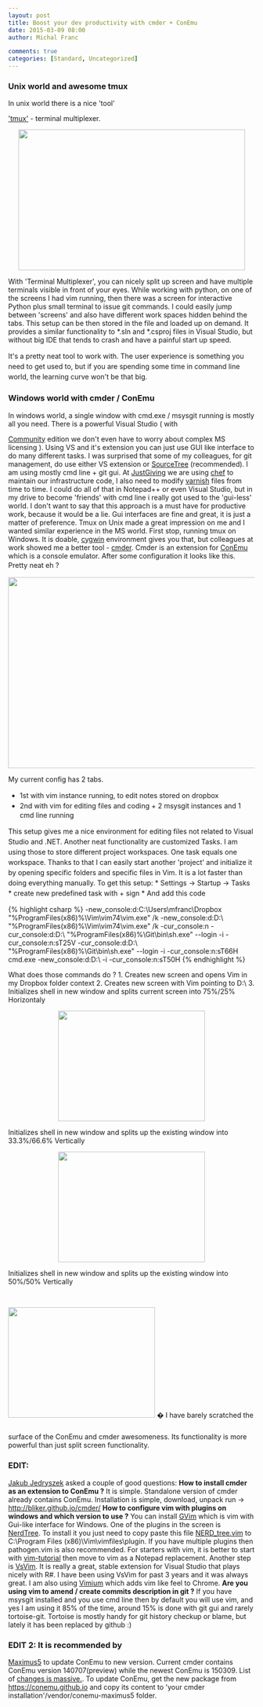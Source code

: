 ```yaml
---
layout: post
title: Boost your dev productivity with cmder + ConEmu
date: 2015-03-09 08:00
author: Michal Franc

comments: true
categories: [Standard, Uncategorized]
---
```

<h3>Unix world and awesome tmux</h3>

<p>In unix world there is a nice 'tool'</p>

<p><a href="http://tmux.sourceforge.net/">'tmux'</a> - terminal multiplexer.</p>

<p style="text-align: center;">
  <img class="aligncenter" src="http://www.mfranc.com/wp-content/uploads/2015/02/tmux3.png" alt="" width="463" height="287" />
</p>

<p>With 'Terminal Multiplexer', you can nicely split up screen and have multiple terminals visible in front of your eyes. While working with python, on one of the screens I had vim running, then there was a screen for interactive Python plus small terminal to issue git commands. I could easily jump between 'screens' and also have different work spaces hidden behind the tabs. This setup can be then stored in the file and loaded up on demand. It provides a similar functionality to *.sln and *.csproj files in Visual Studio, but without big IDE that tends to crash and have a painful start up speed.</p>

<p><span style="line-height: 1.5;">It's a pretty neat tool to work with. The user experience is something you need to get used to, but if you are spending some time in command line world, the learning curve won't be that big.</span></p>

<h3>Windows world with cmder / ConEmu</h3>

<p>In windows world, a single window with cmd.exe / msysgit running is mostly all you need. There is a powerful Visual Studio ( with</p>

<p><a href="https://www.visualstudio.com/en-us/products/visual-studio-community-vs.aspx">Community</a> edition we don't even have to worry about complex MS licensing ). Using VS and it's extension you can just use GUI like interface to do many different tasks. I was surprised that some of my colleagues, for git management, do use either VS extension or <a href="http://www.sourcetreeapp.com/">SourceTree</a> (recommended). I am using mostly cmd line + git gui. At <a href="https://home.justgiving.com/">JustGiving</a> we are using <a href="https://www.chef.io/chef/">chef</a> to maintain our infrastructure code, I also need to modify <a href="https://www.varnish-cache.org/">varnish</a> files from time to time. I could do all of that in Notepad++ or even Visual Studio, but in my drive to become 'friends' with cmd line i really got used to the 'gui-less' world. I don't want to say that this approach is a must have for productive work, because it would be a lie. Gui interfaces are fine and great, it is just a matter of preference. Tmux on Unix made a great impression on me and I wanted similar experience in the MS world. First stop, running tmux on Windows. It is doable, <a href="https://www.cygwin.com/">cygwin</a> environment gives you that, but colleagues at work showed me a better tool - <a href="http://bliker.github.io/cmder/">cmder</a>. Cmder is an extension for <a href="http://sourceforge.net/projects/conemu/">ConEmu</a> which is a console emulator. After some configuration it looks like this. <span style="line-height: 1.5;">Pretty neat eh ?</span></p>

<p style="text-align: center;">
  <img class="aligncenter" src="http://www.mfranc.com/wp-content/uploads/2015/02/cmder.jpg" alt="" width="691" height="389" />
</p>

<p>My current config has 2 tabs.</p>

<ul>
<li><span style="line-height: 1.5;">1st with </span><span style="line-height: 1.5;">vim instance running, to edit notes stored on dropbox </span></li>
<li><span style="line-height: 1.5;">2nd with </span><span style="line-height: 1.5;">vim for editing files and coding + 2 msysgit instances and 1 cmd line running</span></li>
</ul>

<p><span style="line-height: 1.5;">This setup gives me a nice environment for editing files not related to Visual Studio and .NET. Another neat functionality are </span>customized<span style="line-height: 1.5;"> Tasks. I am using those to store different project workspaces. One task equals one workspace. Thanks to that I can </span>easily<span style="line-height: 1.5;"> start another 'project' and initialize it by opening specific folders and specific files in Vim. It is a lot faster than doing everything manually.</span> To get this setup: * <span style="line-height: 1.5;">Settings -> Startup -> Tasks</span> * <span style="line-height: 1.5;">create new predefined task with + sign</span> * <span style="line-height: 1.5;">And add this code</span></p>


{% highlight csharp %}
-new_console:d:C:\Users\mfranc\Dropbox "%ProgramFiles(x86)%\Vim\vim74\vim.exe" /k 
-new_console:d:D:\ "%ProgramFiles(x86)%\Vim\vim74\vim.exe" /k -cur_console:n
-cur_console:d:D:\ "%ProgramFiles(x86)%\Git\bin\sh.exe" --login -i -cur_console:n:sT25V
-cur_console:d:D:\ "%ProgramFiles(x86)%\Git\bin\sh.exe" --login -i -cur_console:n:sT66H
cmd.exe -new_console:d:D:\ -i -cur_console:n:sT50H
{% endhighlight %}


<p>What does those commands do ? 1. Creates new screen and opens Vim in my Dropbox folder context 2. Creates new screen with Vim pointing to D:\ 3. Initializes shell in new window and splits current screen into 75%/25% Horizontaly</p>

<p style="text-align: center;">
  <img class="aligncenter" src="http://www.mfranc.com/wp-content/uploads/2015/03/75_25.jpg" alt="" width="300" height="225" />
</p>

<p>Initializes shell in new window and splits up the existing window into 33.3%/66.6% Vertically</p>

<p style="text-align: center;">
  <img class="aligncenter" src="http://www.mfranc.com/wp-content/uploads/2015/03/75_25_66.jpg" alt="" width="300" height="225" />
</p>

<p>Initializes shell in new window and splits up the existing window into 50%/50% Vertically</p>

<p><img class="aligncenter" style="margin-top: 30.3551120758057px; margin-bottom: 30.3551120758057px; line-height: 21.8181819915772px;" src="http://www.mfranc.com/wp-content/uploads/2015/03/75_25_66_50.jpg" alt="" width="300" height="225" /> � I have barely scratched the surface of the ConEmu and cmder awesomeness. Its functionality is more powerful than just split screen functionality.</p>

<h3>EDIT:</h3>

<p><a href="http://jj09.net/">Jakub Jedryszek</a> asked a couple of good questions: <strong>How to install cmder as an extension to ConEmu ?</strong> It is simple. Standalone version of cmder already contains ConEmu. Installation is simple, download, unpack run -> <a href="http://bliker.github.io/cmder/">http://bliker.github.io/cmder/</a> <strong>How to configure vim with plugins on windows and which version to use ?</strong> You can install <a href="http://www.vim.org/download.php#pc">GVim</a> which is vim with Gui-like interface for Windows. One of the plugins in the screen is <a href="https://github.com/scrooloose/nerdtree">NerdTree</a>. To install it you just need to copy paste this file <a href="https://github.com/scrooloose/nerdtree/tree/master/plugin">NERD_tree.vim</a> to C:\Program Files (x86)\Vim\vimfiles\plugin. If you have multiple plugins then pathogen.vim is also recommended. For starters with vim, it is better to start with <a href="http://www.openvim.com/">vim-tutorial</a> then move to vim as a Notepad replacement. Another step is <a href="https://visualstudiogallery.msdn.microsoft.com/59ca71b3-a4a3-46ca-8fe1-0e90e3f79329">VsVim</a>. It is really a great, stable extension for Visual Studio that plays nicely with R#. I have been using VsVim for past 3 years and it was always great. I am also using <a href="https://chrome.google.com/webstore/detail/vimium/dbepggeogbaibhgnhhndojpepiihcmeb">Vimium</a> which adds vim like feel to Chrome. <strong>Are you using vim to amend / create commits description in git ?</strong> If you have msysgit installed and you use cmd line then by default you will use vim, and yes I am using it 85% of the time, around 15% is done with git gui and rarely tortoise-git. Tortoise is mostly handy for git history checkup or blame, but lately it has been replaced by github :)</p>

<h3>EDIT 2: It is recommended by</h3>

<p><a href="https://conemu.github.io/">Maximus5</a> to update ConEmu to new version. Current cmder contains ConEmu version 140707(preview) while the newest ConEmu is 150309. List of <a href="https://conemu.github.io/en/Whats_New.html">changes is massive.</a>. To update ConEmu, get the new package from <a href="https://conemu.github.io/">https://conemu.github.io</a> and copy its content to 'your cmder installation'/vendor/conemu-maximus5 folder.</p>

